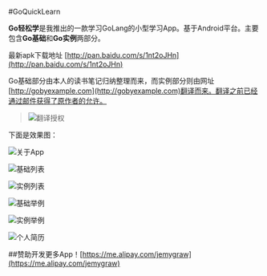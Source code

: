 #GoQuickLearn

**Go轻松学**是我推出的一款学习GoLang的小型学习App。基于Android平台。主要包含**Go基础**和**Go实例**两部分。

最新apk下载地址 [http://pan.baidu.com/s/1nt2oJHn](http://pan.baidu.com/s/1nt2oJHn)

Go基础部分由本人的读书笔记归纳整理而来，而实例部分则由网址[http://gobyexample.com](http://gobyexample.com)翻译而来。翻译之前已经通过邮件获得了原作者的允许。

>![翻译授权](Authorization.png)

下面是效果图：

![关于App](GoQuickLearn_Submit/v2.4/readme_icon/go_about.png)

![基础列表](GoQuickLearn_Submit/v2.4/readme_icon/go_basic_course_list.png)

![实例列表](GoQuickLearn_Submit/v2.4/readme_icon/go_example_course_list.png)

![基础举例](GoQuickLearn_Submit/v2.4/readme_icon/go_basic_array_slice.png)

![实例举例](GoQuickLearn_Submit/v2.4/readme_icon/go_example_range.png)


![个人简历](GoQuickLearn_Submit/v2.4/readme_icon/go_profile.png)

##赞助开发更多App！[https://me.alipay.com/jemygraw](https://me.alipay.com/jemygraw)
